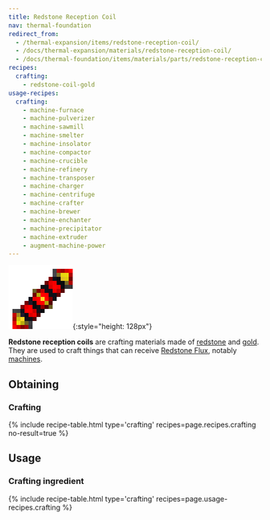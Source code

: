 ```yaml
---
title: Redstone Reception Coil
nav: thermal-foundation
redirect_from:
  - /thermal-expansion/items/redstone-reception-coil/
  - /docs/thermal-expansion/materials/redstone-reception-coil/
  - /docs/thermal-foundation/items/materials/parts/redstone-reception-coil/
recipes:
  crafting:
    - redstone-coil-gold
usage-recipes:
  crafting:
    - machine-furnace
    - machine-pulverizer
    - machine-sawmill
    - machine-smelter
    - machine-insolator
    - machine-compactor
    - machine-crucible
    - machine-refinery
    - machine-transposer
    - machine-charger
    - machine-centrifuge
    - machine-crafter
    - machine-brewer
    - machine-enchanter
    - machine-precipitator
    - machine-extruder
    - augment-machine-power
---
```


![Redstone reception coil](/assets/images/thermal-foundation/redstone-coil-gold.png){:style="height: 128px"}


**Redstone reception coils** are crafting materials made of
[redstone](https://minecraft.gamepedia.com/Redstone) and
[gold](https://minecraft.gamepedia.com/Gold_Ingot). They are used to craft
things that can receive [Redstone Flux](/docs/redstone-flux/), notably
[machines](/docs/machines/).


Obtaining
---------

### Crafting
{% include recipe-table.html type='crafting' recipes=page.recipes.crafting no-result=true %}


Usage
-----

### Crafting ingredient
{% include recipe-table.html type='crafting' recipes=page.usage-recipes.crafting %}
